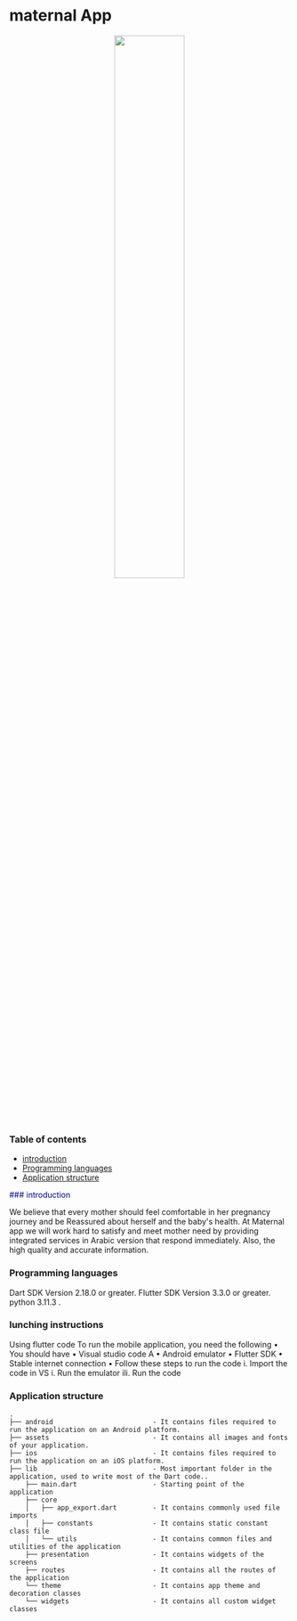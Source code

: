 
# maternal App

<p align="center">
<img  align= alt="maternal App logo" src="https://github.com/sarahturki/2023-GP1-G5/assets/130418270/c6590285-2ea9-4557-9938-50b8c39d3adc" width=50%/>
</p>



### Table of contents
- [introduction](#introduction)
- [Programming languages ](#Programming-languages )
- [Application structure](#project-structure)






<p style= "color: navy" "font-size: 14px" > ### introduction </p>

We believe that every mother should feel comfortable in her
pregnancy journey and be Reassured about herself and the baby's health. At Maternal app we will work
hard to satisfy and meet mother need by providing integrated services in Arabic version that respond
immediately. Also, the high quality and accurate information.


### Programming languages 

Dart SDK Version 2.18.0 or greater.
Flutter SDK Version 3.3.0 or greater.
python 3.11.3 .





### lunching instructions
Using flutter code
To run the mobile application, you need the following
• You should have
• Visual studio code
A
• Android emulator
• Flutter SDK
• Stable internet connection
• Follow these steps to run the code
i. Import the code in VS
i. Run the emulator
ili. Run the code





### Application structure

```
.
├── android                         - It contains files required to run the application on an Android platform.
├── assets                          - It contains all images and fonts of your application.
├── ios                             - It contains files required to run the application on an iOS platform.
├── lib                             - Most important folder in the application, used to write most of the Dart code..
    ├── main.dart                   - Starting point of the application
    ├── core
    │   ├── app_export.dart         - It contains commonly used file imports
    │   ├── constants               - It contains static constant class file
    │   └── utils                   - It contains common files and utilities of the application
    ├── presentation                - It contains widgets of the screens 
    ├── routes                      - It contains all the routes of the application
    └── theme                       - It contains app theme and decoration classes
    └── widgets                     - It contains all custom widget classes
```
